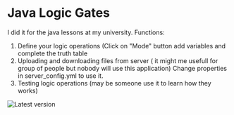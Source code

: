# Java Logic Gates

I did it for the java lessons at my university.
Functions:
1) Define your logic operations (Click on "Mode" button add variables and complete the truth table
2) Uploading and downloading files from server ( it might me usefull for group of people but nobody will use this application)
Change properties in server_config.yml to use it.
3) Testing logic operations (may be someone use it to learn how they works)

![Latest version](https://i.imgur.com/i7Ul4Om.png)

 
